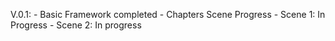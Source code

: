 V.0.1: 
    - Basic Framework completed
    - Chapters Scene Progress
        - Scene 1: In Progress
        - Scene 2: In progress